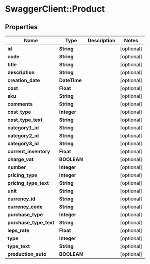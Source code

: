 # SwaggerClient::Product

## Properties
Name | Type | Description | Notes
------------ | ------------- | ------------- | -------------
**id** | **String** |  | [optional] 
**code** | **String** |  | [optional] 
**title** | **String** |  | [optional] 
**description** | **String** |  | [optional] 
**creation_date** | **DateTime** |  | [optional] 
**cost** | **Float** |  | [optional] 
**sku** | **String** |  | [optional] 
**comments** | **String** |  | [optional] 
**cost_type** | **Integer** |  | [optional] 
**cost_type_text** | **String** |  | [optional] 
**category1_id** | **String** |  | [optional] 
**category2_id** | **String** |  | [optional] 
**category3_id** | **String** |  | [optional] 
**current_inventory** | **Float** |  | [optional] 
**charge_vat** | **BOOLEAN** |  | [optional] 
**number** | **Integer** |  | [optional] 
**pricing_type** | **Integer** |  | [optional] 
**pricing_type_text** | **String** |  | [optional] 
**unit** | **String** |  | [optional] 
**currency_id** | **String** |  | [optional] 
**currency_code** | **String** |  | [optional] 
**purchase_type** | **Integer** |  | [optional] 
**purchase_type_text** | **String** |  | [optional] 
**ieps_rate** | **Float** |  | [optional] 
**type** | **Integer** |  | [optional] 
**type_text** | **String** |  | [optional] 
**production_auto** | **BOOLEAN** |  | [optional] 


